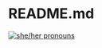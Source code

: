 # README.md
[![she/her pronouns](https://img.shields.io/badge/pronouns-she%her-orange)](https://pronoun.is/she/her)
